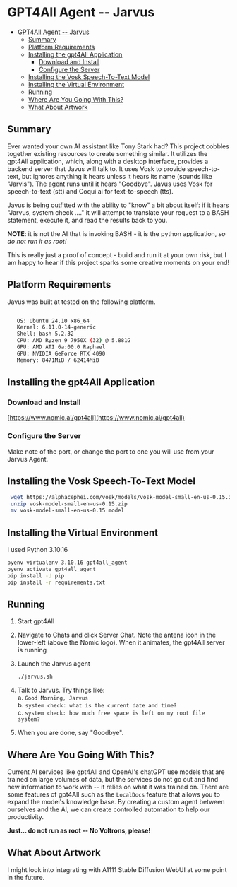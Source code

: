 # GPT4All Agent -- Jarvus

- [GPT4All Agent -- Jarvus](#gpt4all-agent----jarvus)
  - [Summary](#summary)
  - [Platform Requirements](#platform-requirements)
  - [Installing the gpt4All Application](#installing-the-gpt4all-application)
    - [Download and Install](#download-and-install)
    - [Configure the Server](#configure-the-server)
  - [Installing the Vosk Speech-To-Text Model](#installing-the-vosk-speech-to-text-model)
  - [Installing the Virtual Environment](#installing-the-virtual-environment)
  - [Running](#running)
  - [Where Are You Going With This?](#where-are-you-going-with-this)
  - [What About Artwork](#what-about-artwork)

## Summary

Ever wanted your own AI assistant like Tony Stark had?  This project cobbles together existing resources to create something similar.  It utilizes the gpt4All application, which, along with a desktop interface, provides a backend server that Javus will talk to.  It uses Vosk to provide speech-to-text, but ignores anything it hears unless it hears its name (sounds like "Jarvis").  The agent runs until it hears "Goodbye".  Javus uses Vosk for speech-to-text (stt) and Coqui.ai for text-to-speech (tts).

Javus is being outfitted with the ability to "know" a bit about itself: if it hears "Jarvus, system check ...." it will attempt to translate your request to a BASH statement, execute it, and read the results back to you.  

**NOTE**: it is not the AI that is invoking BASH - it is the python application, *so do not run it as root!*  

This is really just a proof of concept - build and run it at your own risk, but I am happy to hear if this project sparks some creative moments on your end!

## Platform Requirements

Javus was built at tested on the following platform.

```bash

   OS: Ubuntu 24.10 x86_64 
   Kernel: 6.11.0-14-generic 
   Shell: bash 5.2.32 
   CPU: AMD Ryzen 9 7950X (32) @ 5.881G 
   GPU: AMD ATI 6a:00.0 Raphael 
   GPU: NVIDIA GeForce RTX 4090 
   Memory: 8471MiB / 62414MiB 

```

## Installing the gpt4All Application

### Download and Install

[https://www.nomic.ai/gpt4all](https://www.nomic.ai/gpt4all)

### Configure the Server

Make note of the port, or change the port to one you will use from your Jarvus Agent.

## Installing the Vosk Speech-To-Text Model

```bash
 wget https://alphacephei.com/vosk/models/vosk-model-small-en-us-0.15.zip
 unzip vosk-model-small-en-us-0.15.zip
 mv vosk-model-small-en-us-0.15 model
```

## Installing the Virtual Environment

I used Python 3.10.16

```bash
pyenv virtualenv 3.10.16 gpt4all_agent
pyenv activate gpt4all_agent
pip install -U pip
pip install -r requirements.txt
```

## Running

1. Start gpt4All
2. Navigate to Chats and click Server Chat.  Note the antena icon in the lower-left (above the Nomic logo).  When it animates, the gpt4All server is running
3. Launch the Jarvus agent

    ```bash
    ./jarvus.sh
    ```  

4. Talk to Jarvus. Try things like:  
     a. `Good Morning, Jarvus`  
     b. `system check: what is the current date and time?`  
     c. `system check: how much free space is left on my root file system?`  
5. When you are done, say "Goodbye".

## Where Are You Going With This?

Current AI services like gpt4All and OpenAI's chatGPT use models that are trained on large volumes of data, but the services do not go out and find new information to work with -- it relies on what it was trained on.  There are some features of gpt4All such as the `LocalDocs` feature that allows you to expand the model's knowledge base.  By creating a custom agent between ourselves and the AI, we can create controlled automation to help our productivity.

**Just... do not run as root -- No Voltrons, please!**

## What About Artwork

I might look into integrating with A1111 Stable Diffusion WebUI at some point in the future.

